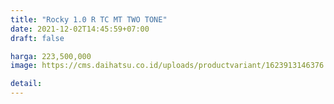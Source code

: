 ```yaml
---
title: "Rocky 1.0 R TC MT TWO TONE"
date: 2021-12-02T14:45:59+07:00
draft: false

harga: 223,500,000
image: https://cms.daihatsu.co.id/uploads/productvariant/1623913146376.png

detail: 
---
```


